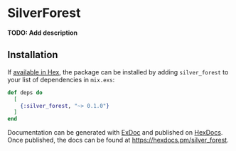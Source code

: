# SilverForest

**TODO: Add description**

## Installation

If [available in Hex](https://hex.pm/docs/publish), the package can be installed
by adding `silver_forest` to your list of dependencies in `mix.exs`:

```elixir
def deps do
  [
    {:silver_forest, "~> 0.1.0"}
  ]
end
```

Documentation can be generated with [ExDoc](https://github.com/elixir-lang/ex_doc)
and published on [HexDocs](https://hexdocs.pm). Once published, the docs can
be found at <https://hexdocs.pm/silver_forest>.

